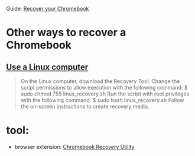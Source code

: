 Guide: [Recover your Chromebook](https://support.google.com/chromebook/answer/1080595)

# Other ways to recover a Chromebook
## [Use a Linux computer](https://support.google.com/chromebook/answer/1080595#zippy=%2Cuse-a-linux-computer)
>On the Linux computer, download the Recovery Tool.
>Change the script permissions to allow execution with the following command: $ sudo chmod 755 linux_recovery.sh
>Run the script with root privileges with the following command: $ sudo bash linux_recovery.sh
>Follow the on-screen instructions to create recovery media.

# tool:
- browser extension: [Chromebook Recovery Utility](https://chromewebstore.google.com/detail/chromebook-recovery-utili/pocpnlppkickgojjlmhdmidojbmbodfm?pli=1)
